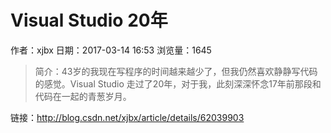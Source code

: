 #  Visual Studio 20年
作者：xjbx
日期：2017-03-14 16:53
浏览量：1645
> 简介：43岁的我现在写程序的时间越来越少了，但我仍然喜欢静静写代码的感觉。Visual Studio 走过了20年，对于我，此刻深深怀念17年前那段和代码在一起的青葱岁月。

 链接：http://blog.csdn.net/xjbx/article/details/62039903
